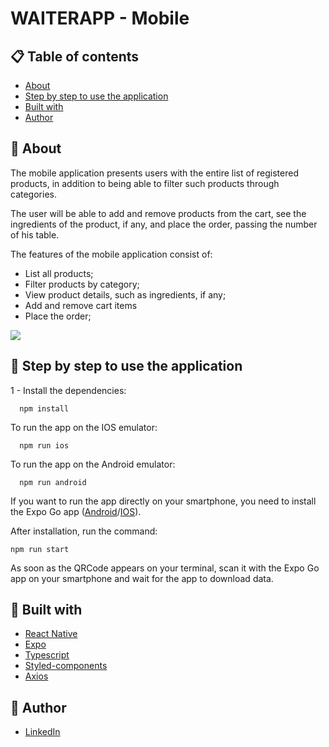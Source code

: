# WAITERAPP - Mobile

## 📋 Table of contents

- [About](#about)
- [Step by step to use the application](#step-by-step-to-use-the-application)
- [Built with](#built-with)
- [Author](#author)

## 📃 About

The mobile application presents users with the entire list of registered products, in addition to being able to filter such products through categories.

The user will be able to add and remove products from the cart, see the ingredients of the product, if any, and place the order, passing the number of his table.

The features of the mobile application consist of:

- List all products;
- Filter products by category;
- View product details, such as ingredients, if any;
- Add and remove cart items
- Place the order;

![](./assets/demo.gif)

## 🚀 Step by step to use the application

1 - Install the dependencies:

```
  npm install
```

To run the app on the IOS emulator:

```
  npm run ios
```

To run the app on the Android emulator:

```
  npm run android
```

If you want to run the app directly on your smartphone, you need to install the Expo Go app ([Android](https://play.google.com/store/apps/details?id=host.exp.exponent&hl=pt_BR&gl=US&pli=1)/[IOS](https://apps.apple.com/br/app/expo-go/id982107779)).

After installation, run the command:

```
npm run start
```

As soon as the QRCode appears on your terminal, scan it with the Expo Go app on your smartphone and wait for the app to download data.

## 🔧 Built with

- [React Native](https://reactnative.dev/)
- [Expo](https://expo.dev/client)
- [Typescript](https://www.typescriptlang.org/)
- [Styled-components](https://styled-components.com/)
- [Axios](https://axios-http.com/ptbr/)

## 🤵 Author

- [LinkedIn](https://www.linkedin.com/in/kevenpacheco/)
